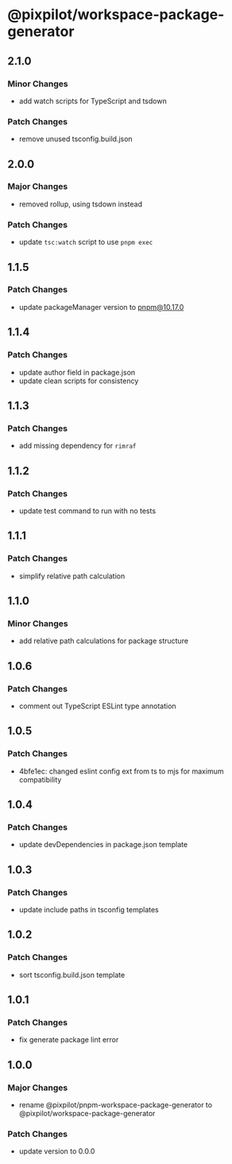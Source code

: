 # @pixpilot/workspace-package-generator

## 2.1.0

### Minor Changes

- add watch scripts for TypeScript and tsdown

### Patch Changes

- remove unused tsconfig.build.json

## 2.0.0

### Major Changes

- removed rollup, using tsdown instead

### Patch Changes

- update `tsc:watch` script to use `pnpm exec`

## 1.1.5

### Patch Changes

- update packageManager version to pnpm@10.17.0

## 1.1.4

### Patch Changes

- update author field in package.json
- update clean scripts for consistency

## 1.1.3

### Patch Changes

- add missing dependency for `rimraf`

## 1.1.2

### Patch Changes

- update test command to run with no tests

## 1.1.1

### Patch Changes

- simplify relative path calculation

## 1.1.0

### Minor Changes

- add relative path calculations for package structure

## 1.0.6

### Patch Changes

- comment out TypeScript ESLint type annotation

## 1.0.5

### Patch Changes

- 4bfe1ec: changed eslint config ext from ts to mjs for maximum compatibility

## 1.0.4

### Patch Changes

- update devDependencies in package.json template

## 1.0.3

### Patch Changes

- update include paths in tsconfig templates

## 1.0.2

### Patch Changes

- sort tsconfig.build.json template

## 1.0.1

### Patch Changes

- fix generate package lint error

## 1.0.0

### Major Changes

- rename @pixpilot/pnpm-workspace-package-generator to @pixpilot/workspace-package-generator

### Patch Changes

- update version to 0.0.0
